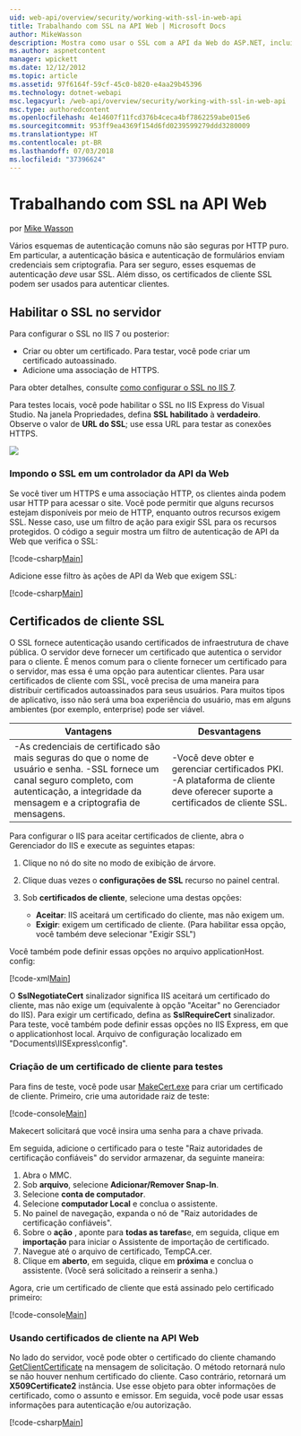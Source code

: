 ```yaml
---
uid: web-api/overview/security/working-with-ssl-in-web-api
title: Trabalhando com SSL na API Web | Microsoft Docs
author: MikeWasson
description: Mostra como usar o SSL com a API da Web do ASP.NET, incluindo o uso de certificados de cliente SSL.
ms.author: aspnetcontent
manager: wpickett
ms.date: 12/12/2012
ms.topic: article
ms.assetid: 97f6164f-59cf-45c0-b820-e4aa29b45396
ms.technology: dotnet-webapi
msc.legacyurl: /web-api/overview/security/working-with-ssl-in-web-api
msc.type: authoredcontent
ms.openlocfilehash: 4e14607f11fcd376b4ceca4bf7862259abe015e6
ms.sourcegitcommit: 953ff9ea4369f154d6fd0239599279ddd3280009
ms.translationtype: HT
ms.contentlocale: pt-BR
ms.lasthandoff: 07/03/2018
ms.locfileid: "37396624"
---
```

<a name="working-with-ssl-in-web-api"></a>Trabalhando com SSL na API Web
====================
por [Mike Wasson](https://github.com/MikeWasson)

Vários esquemas de autenticação comuns não são seguras por HTTP puro. Em particular, a autenticação básica e autenticação de formulários enviam credenciais sem criptografia. Para ser seguro, esses esquemas de autenticação *deve* usar SSL. Além disso, os certificados de cliente SSL podem ser usados para autenticar clientes.

## <a name="enabling-ssl-on-the-server"></a>Habilitar o SSL no servidor

Para configurar o SSL no IIS 7 ou posterior:

- Criar ou obter um certificado. Para testar, você pode criar um certificado autoassinado.
- Adicione uma associação de HTTPS.

Para obter detalhes, consulte [como configurar o SSL no IIS 7](https://www.iis.net/learn/manage/configuring-security/how-to-set-up-ssl-on-iis).

Para testes locais, você pode habilitar o SSL no IIS Express do Visual Studio. Na janela Propriedades, defina **SSL habilitado** à **verdadeiro**. Observe o valor de **URL do SSL**; use essa URL para testar as conexões HTTPS.

![](working-with-ssl-in-web-api/_static/image1.png)

### <a name="enforcing-ssl-in-a-web-api-controller"></a>Impondo o SSL em um controlador da API da Web

Se você tiver um HTTPS e uma associação HTTP, os clientes ainda podem usar HTTP para acessar o site. Você pode permitir que alguns recursos estejam disponíveis por meio de HTTP, enquanto outros recursos exigem SSL. Nesse caso, use um filtro de ação para exigir SSL para os recursos protegidos. O código a seguir mostra um filtro de autenticação de API da Web que verifica o SSL:

[!code-csharp[Main](working-with-ssl-in-web-api/samples/sample1.cs)]

Adicione esse filtro às ações de API da Web que exigem SSL:

[!code-csharp[Main](working-with-ssl-in-web-api/samples/sample2.cs)]

## <a name="ssl-client-certificates"></a>Certificados de cliente SSL

O SSL fornece autenticação usando certificados de infraestrutura de chave pública. O servidor deve fornecer um certificado que autentica o servidor para o cliente. É menos comum para o cliente fornecer um certificado para o servidor, mas essa é uma opção para autenticar clientes. Para usar certificados de cliente com SSL, você precisa de uma maneira para distribuir certificados autoassinados para seus usuários. Para muitos tipos de aplicativo, isso não será uma boa experiência do usuário, mas em alguns ambientes (por exemplo, enterprise) pode ser viável.

| Vantagens | Desvantagens |
| --- | --- |
| -As credenciais de certificado são mais seguras do que o nome de usuário e senha. -SSL fornece um canal seguro completo, com autenticação, a integridade da mensagem e a criptografia de mensagens. | -Você deve obter e gerenciar certificados PKI. -A plataforma de cliente deve oferecer suporte a certificados de cliente SSL. |

Para configurar o IIS para aceitar certificados de cliente, abra o Gerenciador do IIS e execute as seguintes etapas:

1. Clique no nó do site no modo de exibição de árvore.
2. Clique duas vezes o **configurações de SSL** recurso no painel central.
3. Sob **certificados de cliente**, selecione uma destas opções: 

    - **Aceitar**: IIS aceitará um certificado do cliente, mas não exigem um.
    - **Exigir**: exigem um certificado de cliente. (Para habilitar essa opção, você também deve selecionar "Exigir SSL")

Você também pode definir essas opções no arquivo applicationHost. config:

[!code-xml[Main](working-with-ssl-in-web-api/samples/sample3.xml)]

O **SslNegotiateCert** sinalizador significa IIS aceitará um certificado do cliente, mas não exige um (equivalente à opção "Aceitar" no Gerenciador do IIS). Para exigir um certificado, defina as **SslRequireCert** sinalizador. Para teste, você também pode definir essas opções no IIS Express, em que o applicationhost local. Arquivo de configuração localizado em "Documents\IISExpress\config".

### <a name="creating-a-client-certificate-for-testing"></a>Criação de um certificado de cliente para testes

Para fins de teste, você pode usar [MakeCert.exe](https://msdn.microsoft.com/library/bfsktky3.aspx) para criar um certificado de cliente. Primeiro, crie uma autoridade raiz de teste:

[!code-console[Main](working-with-ssl-in-web-api/samples/sample4.cmd)]

Makecert solicitará que você insira uma senha para a chave privada.

Em seguida, adicione o certificado para o teste "Raiz autoridades de certificação confiáveis" do servidor armazenar, da seguinte maneira:

1. Abra o MMC.
2. Sob **arquivo**, selecione **Adicionar/Remover Snap-In**.
3. Selecione **conta de computador**.
4. Selecione **computador Local** e conclua o assistente.
5. No painel de navegação, expanda o nó de "Raiz autoridades de certificação confiáveis".
6. Sobre o **ação** , aponte para **todas as tarefas**e, em seguida, clique em **importação** para iniciar o Assistente de importação de certificado.
7. Navegue até o arquivo de certificado, TempCA.cer.
8. Clique em **aberto**, em seguida, clique em **próxima** e conclua o assistente. (Você será solicitado a reinserir a senha.)

Agora, crie um certificado de cliente que está assinado pelo certificado primeiro:

[!code-console[Main](working-with-ssl-in-web-api/samples/sample5.cmd)]

### <a name="using-client-certificates-in-web-api"></a>Usando certificados de cliente na API Web

No lado do servidor, você pode obter o certificado do cliente chamando [GetClientCertificate](https://msdn.microsoft.com/library/system.net.http.httprequestmessageextensions.getclientcertificate.aspx) na mensagem de solicitação. O método retornará nulo se não houver nenhum certificado do cliente. Caso contrário, retornará um **X509Certificate2** instância. Use esse objeto para obter informações de certificado, como o assunto e emissor. Em seguida, você pode usar essas informações para autenticação e/ou autorização.

[!code-csharp[Main](working-with-ssl-in-web-api/samples/sample6.cs)]
